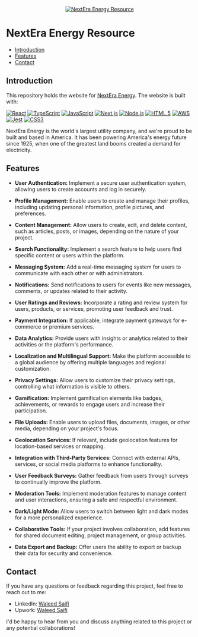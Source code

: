 <p align="center">
  <a href="">
    <img alt="NextEra Energy Resource" title="NextEra Energy Resource" src="https://upload.wikimedia.org/wikipedia/commons/e/e0/NextEra_Energy_logo_%281%29.svg">
  </a>
</p>



# NextEra Energy Resource

- [Introduction](#introduction)
- [Features](#features)
- [Contact](#contact)

## Introduction

This repository holds the website for [NextEra Energy](https://nexteraenergy.com). The website is built with:

[![React](https://img.shields.io/badge/React-17.x-blue)](https://reactjs.org/)
[![TypeScript](https://img.shields.io/badge/TypeScript-4.x-blue)](https://www.typescriptlang.org/)
[![JavaScript](https://img.shields.io/badge/JavaScript-ES6-yellow)](https://www.ecma-international.org/ecma-262/6.0/)
[![Next.js](https://img.shields.io/badge/Next.js-12.x-lightgrey)](https://nextjs.org/)
[![Node.js](https://img.shields.io/badge/Node.js-16.x-green)](https://nodejs.org/)
[![HTML 5](https://img.shields.io/badge/HTML-5-orange)](https://www.w3.org/TR/html52/)
[![AWS](https://img.shields.io/badge/AWS-Cloud-orange)](https://aws.amazon.com/)
[![Jest](https://img.shields.io/badge/Jest-Testing-red)](https://jestjs.io/)
[![CSS3](https://img.shields.io/badge/CSS-3-blue)](https://www.w3.org/Style/CSS/)

NextEra Energy is the world's largest utility company, and we're proud to be built and based in America. It has been powering America's energy future since 1925, when one of the greatest land booms created a demand for electricity.

## Features

- **User Authentication:** Implement a secure user authentication system, allowing users to create accounts and log in securely.

- **Profile Management:** Enable users to create and manage their profiles, including updating personal information, profile pictures, and preferences.

- **Content Management:** Allow users to create, edit, and delete content, such as articles, posts, or images, depending on the nature of your project.

- **Search Functionality:** Implement a search feature to help users find specific content or users within the platform.

- **Messaging System:** Add a real-time messaging system for users to communicate with each other or with administrators.

- **Notifications:** Send notifications to users for events like new messages, comments, or updates related to their activity.

- **User Ratings and Reviews:** Incorporate a rating and review system for users, products, or services, promoting user feedback and trust.

- **Payment Integration:** If applicable, integrate payment gateways for e-commerce or premium services.

- **Data Analytics:** Provide users with insights or analytics related to their activities or the platform's performance.

- **Localization and Multilingual Support:** Make the platform accessible to a global audience by offering multiple languages and regional customization.

- **Privacy Settings:** Allow users to customize their privacy settings, controlling what information is visible to others.

- **Gamification:** Implement gamification elements like badges, achievements, or rewards to engage users and increase their participation.

- **File Uploads:** Enable users to upload files, documents, images, or other media, depending on your project's focus.

- **Geolocation Services:** If relevant, include geolocation features for location-based services or mapping.

- **Integration with Third-Party Services:** Connect with external APIs, services, or social media platforms to enhance functionality.

- **User Feedback Surveys:** Gather feedback from users through surveys to continually improve the platform.

- **Moderation Tools:** Implement moderation features to manage content and user interactions, ensuring a safe and respectful environment.

- **Dark/Light Mode:** Allow users to switch between light and dark modes for a more personalized experience.

- **Collaborative Tools:** If your project involves collaboration, add features for shared document editing, project management, or group activities.

- **Data Export and Backup:** Offer users the ability to export or backup their data for security and convenience.

## Contact

If you have any questions or feedback regarding this project, feel free to reach out to me:

- LinkedIn: [Waleed Saifi](https://www.linkedin.com/in/javascript-web-developer/)
- Upwork: [Waleed Saifi](https://www.upwork.com/freelancers/waleedsaifi0890)

I'd be happy to hear from you and discuss anything related to this project or any potential collaborations!

